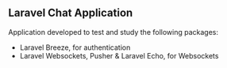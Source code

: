 ## Laravel Chat Application

Application developed to test and study the following packages:

- Laravel Breeze, for authentication
- Laravel Websockets, Pusher & Laravel Echo, for Websockets